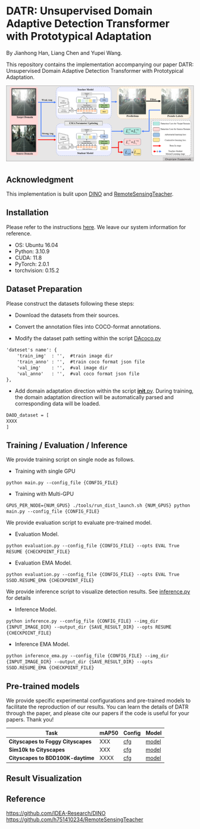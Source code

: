 # DATR: Unsupervised Domain Adaptive Detection Transformer with Prototypical Adaptation

By Jianhong Han, Liang Chen and Yupei Wang.

This repository contains the implementation accompanying our paper DATR: Unsupervised Domain Adaptive Detection Transformer with Prototypical Adaptation.

<!--
#--暂时注释
If you find it helpful for your research, please consider citing:

```
@inproceedings{XXX,
  title     = {Remote Sensing Teacher: Cross-Domain Detection Transformer with Learnable Frequency-Enhanced Feature Alignment in Remote Sensing Imagery},
  author    = {Jianhong Han, Yupei Wang, Liang Chen},
  booktitle = {XXX},
  year      = {2023},
}
```
-->

![](/figs/Figure1.png)

## Acknowledgment
This implementation is bulit upon [DINO](https://github.com/IDEA-Research/DINO/) and [RemoteSensingTeacher](https://github.com/h751410234/RemoteSensingTeacher).

## Installation
Please refer to the instructions [here](requirements.txt). We leave our system information for reference.

* OS: Ubuntu 16.04
* Python: 3.10.9
* CUDA: 11.8
* PyTorch: 2.0.1
* torchvision: 0.15.2

## Dataset Preparation
Please construct the datasets following these steps:

- Download the datasets from their sources.

- Convert the annotation files into COCO-format annotations.

- Modify the dataset path setting within the script [DAcoco.py](./datasets/DAcoco.py)

```
'dateset's name': {
    'train_img'  : '',  #train image dir
    'train_anno' : '',  #train coco format json file
    'val_img'    : '',  #val image dir
    'val_anno'   : '',  #val coco format json file
},
```
- Add domain adaptation direction within the script [__init__.py](./datasets/__init__.py). During training, the domain adaptation direction will be automatically parsed and corresponding data will be loaded. 
```
DAOD_dataset = [
XXXX
]
```

## Training / Evaluation / Inference
We provide training script on single node as follows.
- Training with single GPU
```
python main.py --config_file {CONFIG_FILE}
```
- Training with Multi-GPU
```
GPUS_PER_NODE={NUM_GPUS} ./tools/run_dist_launch.sh {NUM_GPUS} python main.py --config_file {CONFIG_FILE}
```

We provide evaluation script to evaluate pre-trained model. 
- Evaluation Model.
```
python evaluation.py --config_file {CONFIG_FILE} --opts EVAL True RESUME {CHECKPOINT_FILE}
```
- Evaluation EMA Model.
```
python evaluation.py --config_file {CONFIG_FILE} --opts EVAL True SSOD.RESUME_EMA {CHECKPOINT_FILE}
```

We provide inference script to visualize detection results. See [inference.py](inference.py) for details
- Inference Model.
```
python inference.py --config_file {CONFIG_FILE} --img_dir {INPUT_IMAGE_DIR} --output_dir {SAVE_RESULT_DIR} --opts RESUME {CHECKPOINT_FILE}
```
- Inference EMA Model.
```
python inference_ema.py --config_file {CONFIG_FILE} --img_dir {INPUT_IMAGE_DIR} --output_dir {SAVE_RESULT_DIR} --opts SSOD.RESUME_EMA {CHECKPOINT_FILE}
```

## Pre-trained models
We provide specific experimental configurations and pre-trained models to facilitate the reproduction of our results. 
You can learn the details of DATR through the paper, and please cite our papers if the code is useful for your papers. Thank you!

Task | mAP50  | Config | Model 
------------| ------------- | -------------| -------------
**Cityscapes to Foggy Cityscapes**  | XXX | [cfg](./config/DA/DINO_4scale_C2F.py) | [model](https://pan.baidu.com/s/1-jg-3vTAo06t7yNM3NU8WQ?pwd=w3x4)
**Sim10k to Cityscapes** | XXX | [cfg](./config/DA/DINO_4scale_sim2cityscapes.py) | [model](https://pan.baidu.com/s/15pdOhVHleLQUMAXiddx9zQ?pwd=gu2z)
**Cityscapes to BDD100K-daytime** | XXXX | [cfg](./config/DA/DINO_4scale_city2BDD100k.py) | [model](https://pan.baidu.com/s/11Z9YGkP0E2mTyT8itKzpfQ?pwd=x4si)

## Result Visualization 



## Reference
https://github.com/IDEA-Research/DINO
https://github.com/h751410234/RemoteSensingTeacher